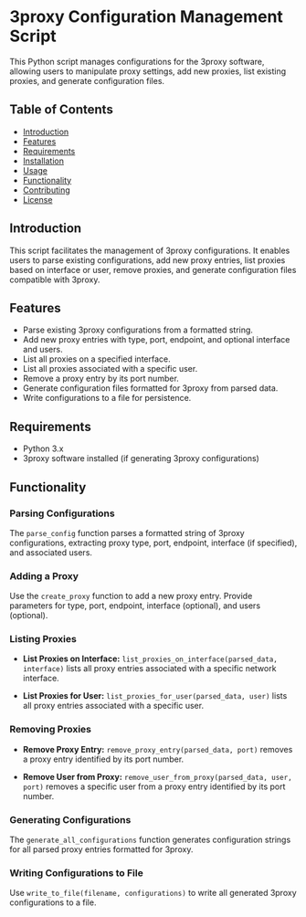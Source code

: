 # 3proxy Configuration Management Script

This Python script manages configurations for the 3proxy software, allowing users to manipulate proxy settings, add new proxies, list existing proxies, and generate configuration files.

## Table of Contents

- [Introduction](#introduction)
- [Features](#features)
- [Requirements](#requirements)
- [Installation](#installation)
- [Usage](#usage)
- [Functionality](#functionality)
- [Contributing](#contributing)
- [License](#license)

## Introduction

This script facilitates the management of 3proxy configurations. It enables users to parse existing configurations, add new proxy entries, list proxies based on interface or user, remove proxies, and generate configuration files compatible with 3proxy.

## Features

- Parse existing 3proxy configurations from a formatted string.
- Add new proxy entries with type, port, endpoint, and optional interface and users.
- List all proxies on a specified interface.
- List all proxies associated with a specific user.
- Remove a proxy entry by its port number.
- Generate configuration files formatted for 3proxy from parsed data.
- Write configurations to a file for persistence.

## Requirements

- Python 3.x
- 3proxy software installed (if generating 3proxy configurations)


## Functionality

### Parsing Configurations

The `parse_config` function parses a formatted string of 3proxy configurations, extracting proxy type, port, endpoint, interface (if specified), and associated users.

### Adding a Proxy

Use the `create_proxy` function to add a new proxy entry. Provide parameters for type, port, endpoint, interface (optional), and users (optional).

### Listing Proxies

- **List Proxies on Interface:** `list_proxies_on_interface(parsed_data, interface)` lists all proxy entries associated with a specific network interface.

- **List Proxies for User:** `list_proxies_for_user(parsed_data, user)` lists all proxy entries associated with a specific user.

### Removing Proxies

- **Remove Proxy Entry:** `remove_proxy_entry(parsed_data, port)` removes a proxy entry identified by its port number.

- **Remove User from Proxy:** `remove_user_from_proxy(parsed_data, user, port)` removes a specific user from a proxy entry identified by its port number.

### Generating Configurations

The `generate_all_configurations` function generates configuration strings for all parsed proxy entries formatted for 3proxy.

### Writing Configurations to File

Use `write_to_file(filename, configurations)` to write all generated 3proxy configurations to a file.
